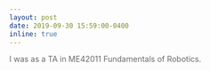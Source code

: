 ```yaml
---
layout: post
date: 2019-09-30 15:59:00-0400
inline: true
---
```

<span style="color:dimgray">
I was as a TA in ME42011 Fundamentals of Robotics.
</span>
